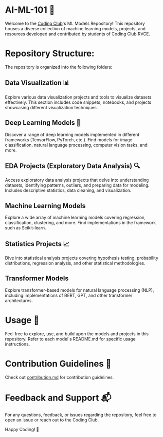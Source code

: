 # AI-ML-101 🚀

Welcome to the [Coding Club](https://github.com/codingclubrvce)'s ML Models Repository! This repository houses a diverse collection of machine learning models, projects, and resources developed and contributed by students of Coding Club RVCE.

# Repository Structure:
The repository is organized into the following folders:

## Data Visualization 📊
Explore various data visualization projects and tools to visualize datasets effectively. This section includes code snippets, notebooks, and projects showcasing different visualization techniques.

## Deep Learning Models 🤖
Discover a range of deep learning models implemented in different frameworks (TensorFlow, PyTorch, etc.). Find models for image classification, natural language processing, computer vision tasks, and more.

## EDA Projects (Exploratory Data Analysis) 🔍
Access exploratory data analysis projects that delve into understanding datasets, identifying patterns, outliers, and preparing data for modeling. Includes descriptive statistics, data cleaning, and visualization.

## Machine Learning Models 
Explore a wide array of machine learning models covering regression, classification, clustering, and more. Find implementations in the framework such as Scikit-learn.

## Statistics Projects 📈
Dive into statistical analysis projects covering hypothesis testing, probability distributions, regression analysis, and other statistical methodologies.

## Transformer Models 
Explore transformer-based models for natural language processing (NLP), including implementations of BERT, GPT, and other transformer architectures.

# Usage 🚀
Feel free to explore, use, and build upon the models and projects in this repository. Refer to each model's README.md for specific usage instructions.

# Contribution Guidelines 🤝
Check out [contribution.md](contribution.md) for contribution guidelines.

# Feedback and Support 📬
For any questions, feedback, or issues regarding the repository, feel free to open an issue or reach out to the Coding Club.

Happy Coding! 🎉
